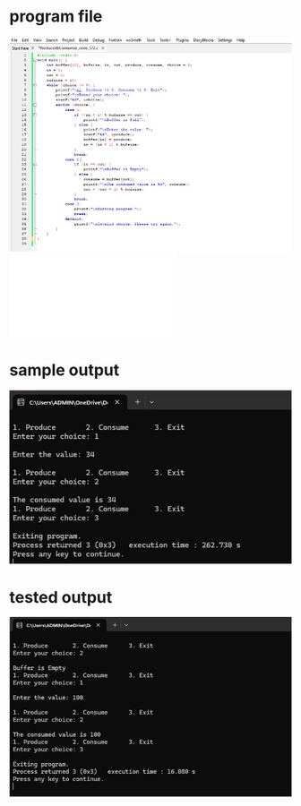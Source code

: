 # program file
![program file](Producer&Consumer_code_572.jpeg)
![program file](Producer&Consumerfile.c)

# sample output
![sample output](Producer&Consumer_IO_572.jpeg)

# tested output
![tested output](Producer&Consumer_EO_572.jpeg)
